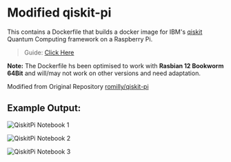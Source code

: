 # Modified qiskit-pi

This contains a Dockerfile that builds a docker image for IBM's [qiskit](https://qiskit.org/) Quantum Computing framework on a Raspberry Pi.

> Guide: [Click Here](https://docs.google.com/document/d/1qPg0w-bKS8jj-LoZmW2UQyQBSruR_vP8OgudmfjIrR4/edit?usp=sharing)

**Note:** The Dockerfile hs been optimised to work with **Rasbian 12 Bookworm 64Bit** and will/may not work on other versions and need adaptation.

Modified from Original Repository [romilly/qiskit-pi](https://github.com/romilly/qiskit-pi)

## Example Output: ##
![QiskitPi Notebook 1](https://github.com/user-attachments/assets/52fcce9c-a336-43f6-8a7c-95f223555888)

![QiskitPi Notebook 2](https://github.com/user-attachments/assets/c73896fc-7c1a-4c72-8c2b-2e87f7574d99)

![QiskitPi Notebook 3](https://github.com/user-attachments/assets/99a40f2b-f8bc-45f9-b113-bf629619d11d)
